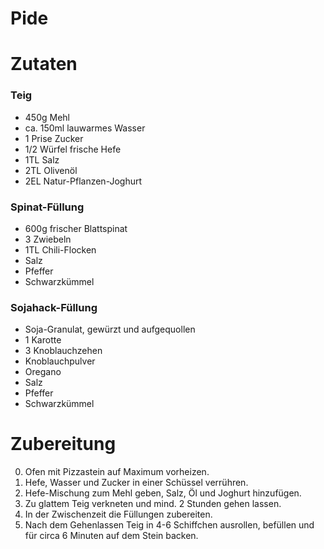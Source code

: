 # Pide

# Zutaten

### Teig

- 450g Mehl
- ca. 150ml lauwarmes Wasser
- 1 Prise Zucker
- 1/2 Würfel frische Hefe
- 1TL Salz
- 2TL Olivenöl
- 2EL Natur-Pflanzen-Joghurt

### Spinat-Füllung

- 600g frischer Blattspinat
- 3 Zwiebeln
- 1TL Chili-Flocken
- Salz
- Pfeffer
- Schwarzkümmel

### Sojahack-Füllung

- Soja-Granulat, gewürzt und aufgequollen
- 1 Karotte
- 3 Knoblauchzehen
- Knoblauchpulver
- Oregano
- Salz
- Pfeffer
- Schwarzkümmel

# Zubereitung

0. Ofen mit Pizzastein auf Maximum vorheizen.
1. Hefe, Wasser und Zucker in einer Schüssel verrühren.
2. Hefe-Mischung zum Mehl geben, Salz, Öl und Joghurt hinzufügen.
3. Zu glattem Teig verkneten und mind. 2 Stunden gehen lassen.
4. In der Zwischenzeit die Füllungen zubereiten.
5. Nach dem Gehenlassen Teig in 4-6 Schiffchen ausrollen, befüllen und für circa 6 Minuten auf dem Stein backen.